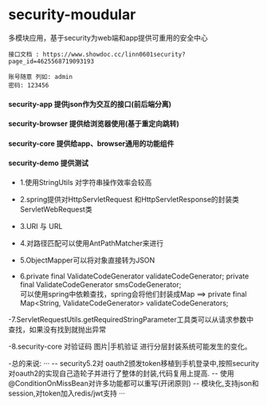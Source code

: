 # security-moudular
多模块应用，基于security为web端和app提供可重用的安全中心
```
接口文档 : https://www.showdoc.cc/linn0601security?page_id=4625568719093193

账号随意 列如: admin
密码: 123456
```

#### security-app 提供json作为交互的接口(前后端分离)
#### security-browser 提供给浏览器使用(基于重定向跳转)
#### security-core 提供给app、browser通用的功能组件
#### security-demo 提供测试

- 1.使用StringUtils 对字符串操作效率会较高
- 2.spring提供对HttpServletRequest 和HttpServletResponse的封装类 ServletWebRequest类
- 3.URI 与 URL
- 4.对路径匹配可以使用AntPathMatcher来进行
- 5.ObjectMapper可以将对象直接转为JSON

- 6.private final ValidateCodeGenerator validateCodeGenerator;
    private final ValidateCodeGenerator smsCodeGenerator;       
    可以使用spring中依赖查找，spring会将他们封装成Map
 ==>  private final Map<String, ValidateCodeGenerator> validateCodeGenerators;

-7.ServletRequestUtils.getRequiredStringParameter工具类可以从请求参数中查找，如果没有找到就抛出异常    

-8.security-core 对验证码 图片|手机验证 进行分层封装系统可能发生的变化。

-总的来说:
···
-- security5.2对 oauth2颁发token移植到手机登录中,按照security对oauth2的实现自己造轮子并进行了整体的封装,代码复用上提高.
-- 使用@ConditionOnMissBean对许多功能都可以重写(开闭原则)
-- 模块化,支持json和session,对token加入redis/jwt支持
···

